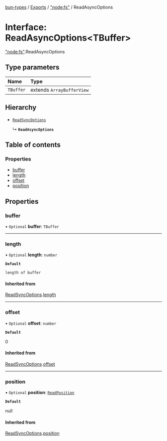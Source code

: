 [bun-types](https://oven-sh.github.io/bun-types/README.md) / [Exports](https://oven-sh.github.io/bun-types/modules.md) / ["node:fs"](https://oven-sh.github.io/bun-types/modules/node_fs_.md) / ReadAsyncOptions

# Interface: ReadAsyncOptions<TBuffer\>

["node:fs"](https://oven-sh.github.io/bun-types/modules/node_fs_.md).ReadAsyncOptions

## Type parameters

| Name | Type |
| :------ | :------ |
| `TBuffer` | extends `ArrayBufferView` |

## Hierarchy

- [`ReadSyncOptions`](https://oven-sh.github.io/bun-types/interfaces/fs_.ReadSyncOptions.md)

  ↳ **`ReadAsyncOptions`**

## Table of contents

### Properties

- [buffer](https://oven-sh.github.io/bun-types/interfaces/node_fs_.ReadAsyncOptions.md#buffer)
- [length](https://oven-sh.github.io/bun-types/interfaces/node_fs_.ReadAsyncOptions.md#length)
- [offset](https://oven-sh.github.io/bun-types/interfaces/node_fs_.ReadAsyncOptions.md#offset)
- [position](https://oven-sh.github.io/bun-types/interfaces/node_fs_.ReadAsyncOptions.md#position)

## Properties

### buffer

• `Optional` **buffer**: `TBuffer`

___

### length

• `Optional` **length**: `number`

**`Default`**

`length of buffer`

#### Inherited from

[ReadSyncOptions](https://oven-sh.github.io/bun-types/interfaces/fs_.ReadSyncOptions.md).[length](https://oven-sh.github.io/bun-types/interfaces/fs_.ReadSyncOptions.md#length)

___

### offset

• `Optional` **offset**: `number`

**`Default`**

0

#### Inherited from

[ReadSyncOptions](https://oven-sh.github.io/bun-types/interfaces/fs_.ReadSyncOptions.md).[offset](https://oven-sh.github.io/bun-types/interfaces/fs_.ReadSyncOptions.md#offset)

___

### position

• `Optional` **position**: [`ReadPosition`](https://oven-sh.github.io/bun-types/modules/fs_.md#readposition)

**`Default`**

null

#### Inherited from

[ReadSyncOptions](https://oven-sh.github.io/bun-types/interfaces/fs_.ReadSyncOptions.md).[position](https://oven-sh.github.io/bun-types/interfaces/fs_.ReadSyncOptions.md#position)
